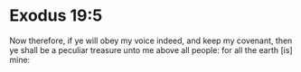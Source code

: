 # Exodus 19:5

Now therefore, if ye will obey my voice indeed, and keep my covenant, then ye shall be a peculiar treasure unto me above all people: for all the earth [is] mine: